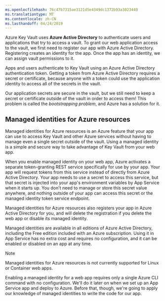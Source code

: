 ```yaml
---
ms.openlocfilehash: 76c47b7315ae3121d5e4349dc1372b93a3023440
ms.translationtype: MT
ms.contentlocale: zh-CN
ms.lasthandoff: 04/24/2019
---
```

Azure Key Vault uses **Azure Active Directory** to authenticate users and applications that try to access a vault. To grant our web application access to the vault, we first need to register our app with Azure Active Directory. Registering creates an identity for the app. Once the app has an identity, we can assign vault permissions to it.

Apps and users authenticate to Key Vault using an Azure Active Directory authentication token. Getting a token from Azure Active Directory requires a secret or certificate, because anyone with a token could use the application identity to access all of the secrets in the vault.

Our application secrets are secure in the vault, but we still need to keep a secret or certificate outside of the vault in order to access them! This problem is called the *bootstrapping problem*, and Azure has a solution for it.

## <a name="managed-identities-for-azure-resources"></a>Managed identities for Azure resources

Managed identities for Azure resources is an Azure feature that your app can use to access Key Vault and other Azure services without having to manage even a single secret outside of the vault. Using a managed identity is a simple and secure way to take advantage of Key Vault from your web app.

When you enable managed identity on your web app, Azure activates a separate token-granting REST service specifically for use by your app. Your app will request tokens from this service instead of directly from Azure Active Directory. Your app needs to use a secret to access this service, but that secret is injected into your app's environment variables by App Service when it starts up. You don't need to manage or store this secret value anywhere, and nothing outside of your app can access this secret or the managed identity token service endpoint.

Managed identities for Azure resources also registers your app in Azure Active Directory for you, and will delete the registration if you delete the web app or disable its managed identity.

Managed identities are available in all editions of Azure Active Directory, including the Free edition included with an Azure subscription. Using it in App Service has no extra cost and requires no configuration, and it can be enabled or disabled on an app at any time.

> [!NOTE]
> Managed identities for Azure resources is not currently supported for Linux or Container web apps.

Enabling a managed identity for a web app requires only a single Azure CLI command with no configuration. We'll do it later on when we set up an App Service app and deploy to Azure. Before that, though, we're going to apply our knowledge of managed identities to write the code for our app.
